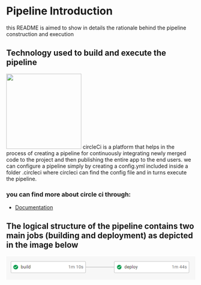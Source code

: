 
# Pipeline Introduction
this README is aimed to show in details the rationale behind the pipeline construction and execution

## Technology used to build and execute the pipeline
<img src="https://mms.businesswire.com/media/20210902005166/en/821662/23/circle-logo-horizontal-black_%281%29.jpg" width="200" height="200">
circleCi is a platform that helps in the process of creating a pipeline for continuously integrating newly merged code to the project and then publishing the entire app to
the end users.
we can configure a pipeline simply by creating a config.yml included inside a folder .circleci where circleci can find the config file and in turns execute the pipeline.

### you can find more about circle ci through:
- [Documentation](https://circleci.com/docs/)

## The logical structure of the pipeline contains two main jobs (building and deployment) as depicted in the image below
<img src="https://github.com/atf01/udagram-project/blob/main/docs/CircleCi%20Screens/pipeline.PNG">


